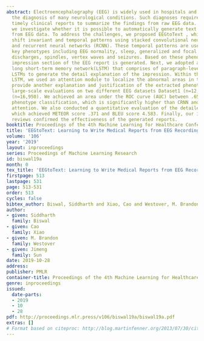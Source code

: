 ```yaml
---
abstract: Electroencephalography (EEG) is widely used in hospitals and clinics for
  the diagnosis of many neurological conditions. Such diagnoses require accurate and
  timely clinical reports to summarize the findings from raw EEG data. In this paper,
  we investigate whether it is possible to automatically generate text reports directly
  from EEG data. To address the challenges, we proposed EEGtoText , which first extracted
  shift invariant and temporal patterns using stacked convolutional neural networks
  and recurrent neural networks (RCNN). These temporal patterns are used to classify
  key phenotypes including EEG normality, sleep, generalized and focal slowing, epileptiform
  discharges, spindles, vertex waves and seizures. Based on these phenotypes, the
  impression section of the EEG report is generated. Next, we adopted a hierarchical
  long short-term memory network(LSTM) that comprises of paragraph-level and sentence-level
  LSTMs to generate the detail explanation of the impression. Within the hierarchical
  LSTM, we used an attention module to localize the abnormal areas in the EEG which
  provide another explanation and justification of the extracted phenotypes. We conducted
  large-scale evaluations on two different EEG datasets Dataset1 (n=12,980) and TUH
  (n=16,950). We achieved an area under the ROC curve (AUC) between .658 to .915 on
  phenotype classification, which is significantly higher than CRNN and RCNN with
  attention. We also conducted a quantitative evaluation of the detailed explanation,
  which achieved METEOR score .371 and BLEU score 4.583. Finally, our initial clinical
  reviews confirmed the effectiveness of the generated reports.
booktitle: Proceedings of the 4th Machine Learning for Healthcare Conference
title: 'EEGtoText: Learning to Write Medical Reports from EEG Recordings'
volume: '106'
year: '2019'
layout: inproceedings
series: Proceedings of Machine Learning Research
id: biswal19a
month: 0
tex_title: 'EEGtoText: Learning to Write Medical Reports from EEG Recordings'
firstpage: 513
lastpage: 531
page: 513-531
order: 513
cycles: false
bibtex_author: Biswal, Siddharth and Xiao, Cao and Westover, M. Brandon and Sun, Jimeng
author:
- given: Siddharth
  family: Biswal
- given: Cao
  family: Xiao
- given: M. Brandon
  family: Westover
- given: Jimeng
  family: Sun
date: 2019-10-28
address: 
publisher: PMLR
container-title: Proceedings of the 4th Machine Learning for Healthcare Conference
genre: inproceedings
issued:
  date-parts:
  - 2019
  - 10
  - 28
pdf: http://proceedings.mlr.press/v106/biswal19a/biswal19a.pdf
extras: []
# Format based on citeproc: http://blog.martinfenner.org/2013/07/30/citeproc-yaml-for-bibliographies/
---
```

